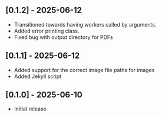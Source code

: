 ## [0.1.2] - 2025-06-12

- Transitioned towards having workers called by arguments.
- Added error printing class.
- Fixed bug with output directory for PDFs

## [0.1.1] - 2025-06-12

- Added support for the correct image file paths for images
- Added Jekyll script

## [0.1.0] - 2025-06-10

- Initial release
